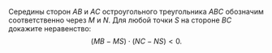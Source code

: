 Середины сторон $AB$ и $AC$ остроугольного треугольника $ABC$ обозначим соответственно через $M$ и $N$. Для любой точки $S$ на стороне $BC$ докажите неравенство:
$$(MB- MS)\cdot (NC- NS) < 0.$$